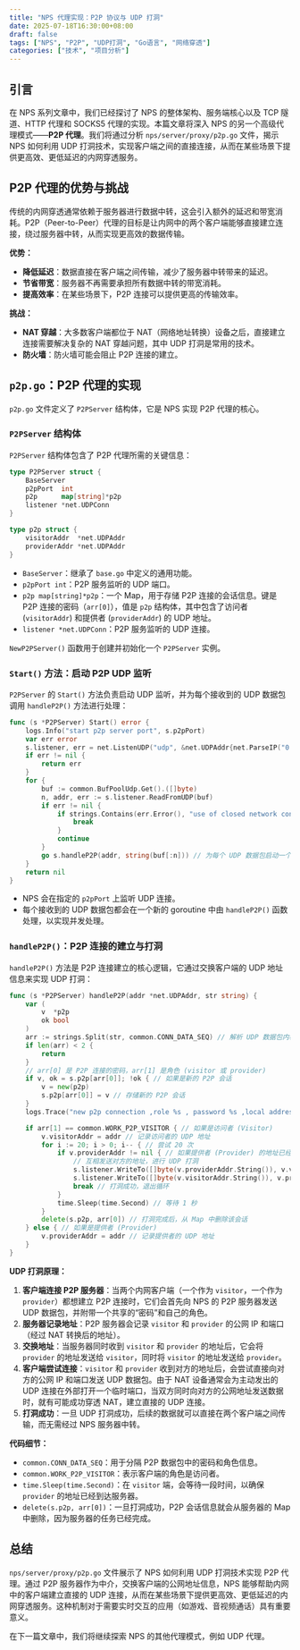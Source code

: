 ```yaml
---
title: "NPS 代理实现：P2P 协议与 UDP 打洞"
date: 2025-07-18T16:30:00+08:00
draft: false
tags: ["NPS", "P2P", "UDP打洞", "Go语言", "网络穿透"]
categories: ["技术", "项目分析"]
---
```


## 引言

在 NPS 系列文章中，我们已经探讨了 NPS 的整体架构、服务端核心以及 TCP 隧道、HTTP 代理和 SOCKS5 代理的实现。本篇文章将深入 NPS 的另一个高级代理模式——**P2P 代理**。我们将通过分析 `nps/server/proxy/p2p.go` 文件，揭示 NPS 如何利用 UDP 打洞技术，实现客户端之间的直接连接，从而在某些场景下提供更高效、更低延迟的内网穿透服务。

## P2P 代理的优势与挑战

传统的内网穿透通常依赖于服务器进行数据中转，这会引入额外的延迟和带宽消耗。P2P（Peer-to-Peer）代理的目标是让内网中的两个客户端能够直接建立连接，绕过服务器中转，从而实现更高效的数据传输。

**优势：**

*   **降低延迟**：数据直接在客户端之间传输，减少了服务器中转带来的延迟。
*   **节省带宽**：服务器不再需要承担所有数据中转的带宽消耗。
*   **提高效率**：在某些场景下，P2P 连接可以提供更高的传输效率。

**挑战：**

*   **NAT 穿越**：大多数客户端都位于 NAT（网络地址转换）设备之后，直接建立连接需要解决复杂的 NAT 穿越问题，其中 UDP 打洞是常用的技术。
*   **防火墙**：防火墙可能会阻止 P2P 连接的建立。

## `p2p.go`：P2P 代理的实现

`p2p.go` 文件定义了 `P2PServer` 结构体，它是 NPS 实现 P2P 代理的核心。

### `P2PServer` 结构体

`P2PServer` 结构体包含了 P2P 代理所需的关键信息：

```go
type P2PServer struct {
    BaseServer
    p2pPort  int
    p2p      map[string]*p2p
    listener *net.UDPConn
}

type p2p struct {
    visitorAddr  *net.UDPAddr
    providerAddr *net.UDPAddr
}
```

*   `BaseServer`：继承了 `base.go` 中定义的通用功能。
*   `p2pPort int`：P2P 服务监听的 UDP 端口。
*   `p2p map[string]*p2p`：一个 Map，用于存储 P2P 连接的会话信息。键是 P2P 连接的密码（`arr[0]`），值是 `p2p` 结构体，其中包含了访问者 (`visitorAddr`) 和提供者 (`providerAddr`) 的 UDP 地址。
*   `listener *net.UDPConn`：P2P 服务监听的 UDP 连接。

`NewP2PServer()` 函数用于创建并初始化一个 `P2PServer` 实例。

### `Start()` 方法：启动 P2P UDP 监听

`P2PServer` 的 `Start()` 方法负责启动 UDP 监听，并为每个接收到的 UDP 数据包调用 `handleP2P()` 方法进行处理：

```go
func (s *P2PServer) Start() error {
    logs.Info("start p2p server port", s.p2pPort)
    var err error
    s.listener, err = net.ListenUDP("udp", &net.UDPAddr{net.ParseIP("0.0.0.0"), s.p2pPort, ""})
    if err != nil {
        return err
    }
    for {
        buf := common.BufPoolUdp.Get().([]byte)
        n, addr, err := s.listener.ReadFromUDP(buf)
        if err != nil {
            if strings.Contains(err.Error(), "use of closed network connection") {
                break
            }
            continue
        }
        go s.handleP2P(addr, string(buf[:n])) // 为每个 UDP 数据包启动一个 goroutine 处理
    }
    return nil
}
```

*   NPS 会在指定的 `p2pPort` 上监听 UDP 连接。
*   每个接收到的 UDP 数据包都会在一个新的 goroutine 中由 `handleP2P()` 函数处理，以实现并发处理。

### `handleP2P()`：P2P 连接的建立与打洞

`handleP2P()` 方法是 P2P 连接建立的核心逻辑，它通过交换客户端的 UDP 地址信息来实现 UDP 打洞：

```go
func (s *P2PServer) handleP2P(addr *net.UDPAddr, str string) {
    var (
        v  *p2p
        ok bool
    )
    arr := strings.Split(str, common.CONN_DATA_SEQ) // 解析 UDP 数据包内容
    if len(arr) < 2 {
        return
    }
    // arr[0] 是 P2P 连接的密码，arr[1] 是角色 (visitor 或 provider)
    if v, ok = s.p2p[arr[0]]; !ok { // 如果是新的 P2P 会话
        v = new(p2p)
        s.p2p[arr[0]] = v // 存储新的 P2P 会话
    }
    logs.Trace("new p2p connection ,role %s , password %s ,local address %s", arr[1], arr[0], addr.String())

    if arr[1] == common.WORK_P2P_VISITOR { // 如果是访问者 (Visitor)
        v.visitorAddr = addr // 记录访问者的 UDP 地址
        for i := 20; i > 0; i-- { // 尝试 20 次
            if v.providerAddr != nil { // 如果提供者 (Provider) 的地址已经收到
                // 互相发送对方的地址，进行 UDP 打洞
                s.listener.WriteTo([]byte(v.providerAddr.String()), v.visitorAddr)
                s.listener.WriteTo([]byte(v.visitorAddr.String()), v.providerAddr)
                break // 打洞成功，退出循环
            }
            time.Sleep(time.Second) // 等待 1 秒
        }
        delete(s.p2p, arr[0]) // 打洞完成后，从 Map 中删除该会话
    } else { // 如果是提供者 (Provider)
        v.providerAddr = addr // 记录提供者的 UDP 地址
    }
}
```

**UDP 打洞原理：**

1.  **客户端连接 P2P 服务器**：当两个内网客户端（一个作为 `visitor`，一个作为 `provider`）都想建立 P2P 连接时，它们会首先向 NPS 的 P2P 服务器发送 UDP 数据包，并附带一个共享的“密码”和自己的角色。
2.  **服务器记录地址**：P2P 服务器会记录 `visitor` 和 `provider` 的公网 IP 和端口（经过 NAT 转换后的地址）。
3.  **交换地址**：当服务器同时收到 `visitor` 和 `provider` 的地址后，它会将 `provider` 的地址发送给 `visitor`，同时将 `visitor` 的地址发送给 `provider`。
4.  **客户端尝试连接**：`visitor` 和 `provider` 收到对方的地址后，会尝试直接向对方的公网 IP 和端口发送 UDP 数据包。由于 NAT 设备通常会为主动发出的 UDP 连接在外部打开一个临时端口，当双方同时向对方的公网地址发送数据时，就有可能成功穿透 NAT，建立直接的 UDP 连接。
5.  **打洞成功**：一旦 UDP 打洞成功，后续的数据就可以直接在两个客户端之间传输，而无需经过 NPS 服务器中转。

**代码细节：**

*   `common.CONN_DATA_SEQ`：用于分隔 P2P 数据包中的密码和角色信息。
*   `common.WORK_P2P_VISITOR`：表示客户端的角色是访问者。
*   `time.Sleep(time.Second)`：在 `visitor` 端，会等待一段时间，以确保 `provider` 的地址已经到达服务器。
*   `delete(s.p2p, arr[0])`：一旦打洞成功，P2P 会话信息就会从服务器的 Map 中删除，因为服务器的任务已经完成。

## 总结

`nps/server/proxy/p2p.go` 文件展示了 NPS 如何利用 UDP 打洞技术实现 P2P 代理。通过 P2P 服务器作为中介，交换客户端的公网地址信息，NPS 能够帮助内网中的客户端建立直接的 UDP 连接，从而在某些场景下提供更高效、更低延迟的内网穿透服务。这种机制对于需要实时交互的应用（如游戏、音视频通话）具有重要意义。

在下一篇文章中，我们将继续探索 NPS 的其他代理模式，例如 UDP 代理。
